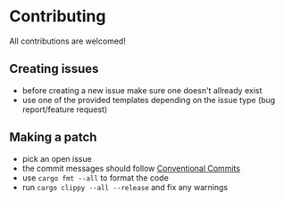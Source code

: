 # Contributing

All contributions are welcomed!

## Creating issues

- before creating a new issue make sure one doesn't allready exist
- use one of the provided templates depending on the issue type
  (bug report/feature request)

## Making a patch

- pick an open issue
- the commit messages should follow [Conventional Commits](https://www.conventionalcommits.org/en/v1.0.0/)
- use `cargo fmt --all` to format the code
- run `cargo clippy --all --release` and fix any warnings
